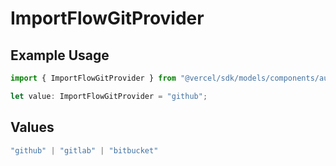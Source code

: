 # ImportFlowGitProvider

## Example Usage

```typescript
import { ImportFlowGitProvider } from "@vercel/sdk/models/components/authuser.js";

let value: ImportFlowGitProvider = "github";
```

## Values

```typescript
"github" | "gitlab" | "bitbucket"
```
